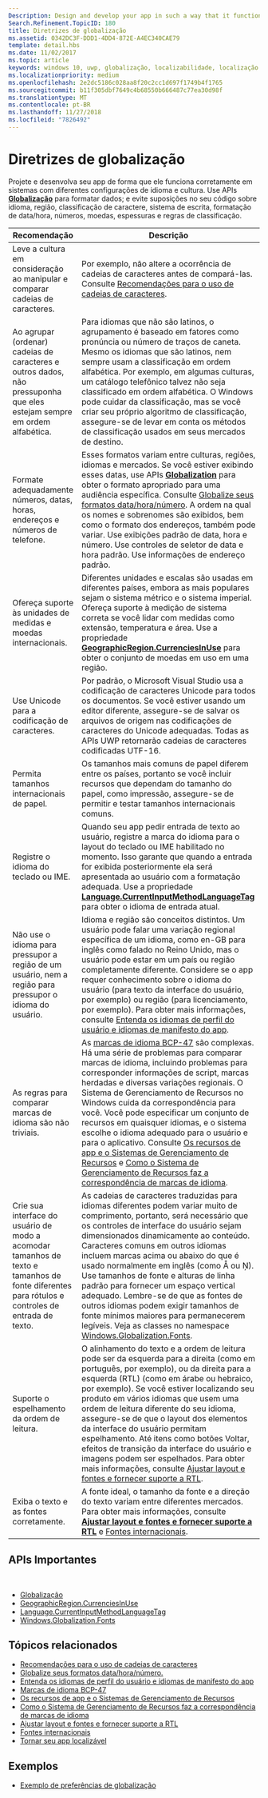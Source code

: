 ```yaml
---
Description: Design and develop your app in such a way that it functions appropriately on systems with different language and culture configurations.
Search.Refinement.TopicID: 180
title: Diretrizes de globalização
ms.assetid: 0342DC3F-DDD1-4DD4-872E-A4EC340CAE79
template: detail.hbs
ms.date: 11/02/2017
ms.topic: article
keywords: windows 10, uwp, globalização, localizabilidade, localização
ms.localizationpriority: medium
ms.openlocfilehash: 2e2dc5186c028aa8f20c2cc1d697f1749b4f1765
ms.sourcegitcommit: b11f305dbf7649c4b68550b666487c77ea30d98f
ms.translationtype: MT
ms.contentlocale: pt-BR
ms.lasthandoff: 11/27/2018
ms.locfileid: "7826492"
---
```

# <a name="guidelines-for-globalization"></a>Diretrizes de globalização

Projete e desenvolva seu app de forma que ele funciona corretamente em sistemas com diferentes configurações de idioma e cultura. Use APIs [**Globalização**](/uwp/api/Windows.Globalization?branch=live) para formatar dados; e evite suposições no seu código sobre idioma, região, classificação de caractere, sistema de escrita, formatação de data/hora, números, moedas, espessuras e regras de classificação.

| Recomendação | Descrição |
| ------------- | ----------- |
| Leve a cultura em consideração ao manipular e comparar cadeias de caracteres. | Por exemplo, não altere a ocorrência de cadeias de caracteres antes de compará-las. Consulte [Recomendações para o uso de cadeias de caracteres](/dotnet/standard/base-types/best-practices-strings?branch=live#recommendations_for_string_usage). |
| Ao agrupar (ordenar) cadeias de caracteres e outros dados, não pressuponha que eles estejam sempre em ordem alfabética. | Para idiomas que não são latinos, o agrupamento é baseado em fatores como pronúncia ou número de traços de caneta. Mesmo os idiomas que são latinos, nem sempre usam a classificação em ordem alfabética. Por exemplo, em algumas culturas, um catálogo telefônico talvez não seja classificado em ordem alfabética. O Windows pode cuidar da classificação, mas se você criar seu próprio algoritmo de classificação, assegure-se de levar em conta os métodos de classificação usados em seus mercados de destino. |
| Formate adequadamente números, datas, horas, endereços e números de telefone. | Esses formatos variam entre culturas, regiões, idiomas e mercados. Se você estiver exibindo esses datas, use APIs [**Globalization**](/uwp/api/Windows.Globalization?branch=live) para obter o formato apropriado para uma audiência específica. Consulte [Globalize seus formatos data/hora/número](use-global-ready-formats.md). A ordem na qual os nomes e sobrenomes são exibidos, bem como o formato dos endereços, também pode variar. Use exibições padrão de data, hora e número. Use controles de seletor de data e hora padrão. Use informações de endereço padrão. |
| Ofereça suporte às unidades de medidas e moedas internacionais. | Diferentes unidades e escalas são usadas em diferentes países, embora as mais populares sejam o sistema métrico e o sistema imperial. Ofereça suporte à medição de sistema correta se você lidar com medidas como extensão, temperatura e área. Use a propriedade [**GeographicRegion.CurrenciesInUse**](/uwp/api/windows.globalization.geographicregion.CurrenciesInUse) para obter o conjunto de moedas em uso em uma região. |
| Use Unicode para a codificação de caracteres. | Por padrão, o Microsoft Visual Studio usa a codificação de caracteres Unicode para todos os documentos. Se você estiver usando um editor diferente, assegure-se de salvar os arquivos de origem nas codificações de caracteres do Unicode adequadas. Todas as APIs UWP retornarão cadeias de caracteres codificadas UTF-16. |
| Permita tamanhos internacionais de papel. | Os tamanhos mais comuns de papel diferem entre os países, portanto se você incluir recursos que dependam do tamanho do papel, como impressão, assegure-se de permitir e testar tamanhos internacionais comuns. |
| Registre o idioma do teclado ou IME. | Quando seu app pedir entrada de texto ao usuário, registre a marca do idioma para o layout do teclado ou IME habilitado no momento. Isso garante que quando a entrada for exibida posteriormente ela será apresentada ao usuário com a formatação adequada. Use a propriedade [**Language.CurrentInputMethodLanguageTag**](/uwp/api/windows.globalization.language.CurrentInputMethodLanguageTag) para obter o idioma de entrada atual. |
| Não use o idioma para pressupor a região de um usuário, nem a região para pressupor o idioma do usuário. | Idioma e região são conceitos distintos. Um usuário pode falar uma variação regional específica de um idioma, como en-GB para inglês como falado no Reino Unido, mas o usuário pode estar em um país ou região completamente diferente. Considere se o app requer conhecimento sobre o idioma do usuário (para texto da interface do usuário, por exemplo) ou região (para licenciamento, por exemplo). Para obter mais informações, consulte [Entenda os idiomas de perfil do usuário e idiomas de manifesto do app](manage-language-and-region.md). |
| As regras para comparar marcas de idioma são não triviais. | As [marcas de idioma BCP-47](http://go.microsoft.com/fwlink/p/?linkid=227302) são complexas. Há uma série de problemas para comparar marcas de idioma, incluindo problemas para corresponder informações de script, marcas herdadas e diversas variações regionais. O Sistema de Gerenciamento de Recursos no Windows cuida da correspondência para você. Você pode especificar um conjunto de recursos em quaisquer idiomas, e o sistema escolhe o idioma adequado para o usuário e para o aplicativo. Consulte [Os recursos de app e o Sistemas de Gerenciamento de Recursos](../../app-resources/index.md) e [Como o Sistema de Gerenciamento de Recursos faz a correspondência de marcas de idioma](../../app-resources/how-rms-matches-lang-tags.md). |
| Crie sua interface do usuário de modo a acomodar tamanhos de texto e tamanhos de fonte diferentes para rótulos e controles de entrada de texto. | As cadeias de caracteres traduzidas para idiomas diferentes podem variar muito de comprimento, portanto, será necessário que os controles de interface do usuário sejam dimensionados dinamicamente ao conteúdo. Caracteres comuns em outros idiomas incluem marcas acima ou abaixo do que é usado normalmente em inglês (como Å ou Ņ). Use tamanhos de fonte e alturas de linha padrão para fornecer um espaço vertical adequado. Lembre-se de que as fontes de outros idiomas podem exigir tamanhos de fonte mínimos maiores para permanecerem legíveis. Veja as classes no namespace [Windows.Globalization.Fonts](/uwp/api/windows.globalization.fonts?branch=live). |
| Suporte o espelhamento da ordem de leitura. | O alinhamento do texto e a ordem de leitura pode ser da esquerda para a direita (como em português, por exemplo), ou da direita para a esquerda (RTL) (como em árabe ou hebraico, por exemplo). Se você estiver localizando seu produto em vários idiomas que usem uma ordem de leitura diferente do seu idioma, assegure-se de que o layout dos elementos da interface do usuário permitam espelhamento. Até itens como botões Voltar, efeitos de transição da interface do usuário e imagens podem ser espelhados. Para obter mais informações, consulte [Ajustar layout e fontes e fornecer suporte a RTL](adjust-layout-and-fonts--and-support-rtl.md). |
| Exiba o texto e as fontes corretamente. | A fonte ideal, o tamanho da fonte e a direção do texto variam entre diferentes mercados. Para obter mais informações, consulte [**Ajustar layout e fontes e fornecer suporte a RTL**](adjust-layout-and-fonts--and-support-rtl.md) e [Fontes internacionais](loc-international-fonts.md). |

## <a name="important-apis"></a>APIs Importantes
 
* [Globalização](/uwp/api/Windows.Globalization?branch=live)
* [GeographicRegion.CurrenciesInUse](/uwp/api/windows.globalization.geographicregion.CurrenciesInUse)
* [Language.CurrentInputMethodLanguageTag](/uwp/api/windows.globalization.language.CurrentInputMethodLanguageTag)
* [Windows.Globalization.Fonts](/uwp/api/windows.globalization.fonts?branch=live)

## <a name="related-topics"></a>Tópicos relacionados

* [Recomendações para o uso de cadeias de caracteres](/dotnet/standard/base-types/best-practices-strings?branch=live#recommendations_for_string_usage)
* [Globalize seus formatos data/hora/número.](use-global-ready-formats.md)
* [Entenda os idiomas de perfil do usuário e idiomas de manifesto do app](manage-language-and-region.md)
* [Marcas de idioma BCP-47](http://go.microsoft.com/fwlink/p/?linkid=227302)
* [Os recursos de app e o Sistemas de Gerenciamento de Recursos](../../app-resources/index.md)
* [Como o Sistema de Gerenciamento de Recursos faz a correspondência de marcas de idioma](../../app-resources/how-rms-matches-lang-tags.md)
* [Ajustar layout e fontes e fornecer suporte a RTL](adjust-layout-and-fonts--and-support-rtl.md)
* [Fontes internacionais](loc-international-fonts.md)
* [Tornar seu app localizável](prepare-your-app-for-localization.md)

## <a name="samples"></a>Exemplos

* [Exemplo de preferências de globalização](http://go.microsoft.com/fwlink/p/?linkid=231608)
